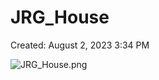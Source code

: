 # JRG_House

Created: August 2, 2023 3:34 PM

![JRG_House.png](JRG_House%2067519a8415fc424aaa17b20a257c2269/JRG_House.png)